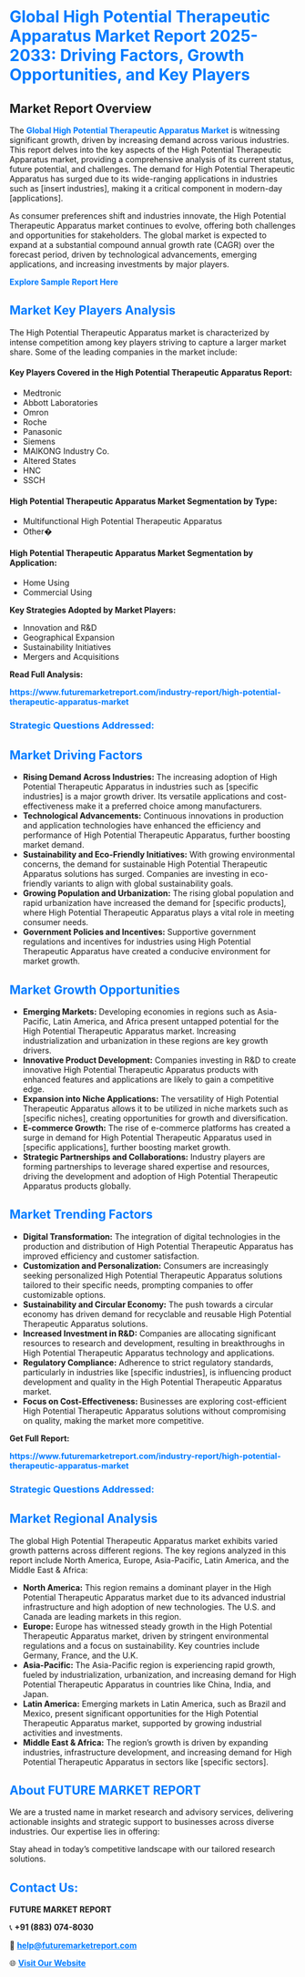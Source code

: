 <h1 style="color: #007BFF;">Global High Potential Therapeutic Apparatus Market Report 2025-2033: Driving Factors, Growth Opportunities, and Key Players</h1>

<section id="overview">
<h2>Market Report Overview</h2>
<p>The <a href="https://www.futuremarketreport.com/industry-report/high-potential-therapeutic-apparatus-market" style="color: #007BFF; text-decoration: none;"><strong>Global High Potential Therapeutic Apparatus Market</strong></a> is witnessing significant growth, driven by increasing demand across various industries. This report delves into the key aspects of the High Potential Therapeutic Apparatus market, providing a comprehensive analysis of its current status, future potential, and challenges. The demand for High Potential Therapeutic Apparatus has surged due to its wide-ranging applications in industries such as [insert industries], making it a critical component in modern-day [applications].</p>
<p>As consumer preferences shift and industries innovate, the High Potential Therapeutic Apparatus market continues to evolve, offering both challenges and opportunities for stakeholders. The global market is expected to expand at a substantial compound annual growth rate (CAGR) over the forecast period, driven by technological advancements, emerging applications, and increasing investments by major players.</p>
</section>

<section id="overview">
<p><a href="https://www.futuremarketreport.com/request-sample/reportId=86323" style="color: #007BFF; text-decoration: none;"><strong>Explore Sample Report Here</strong></a></p>
</section>

<section id="key-players">
<h2 style="color: #007BFF;">Market Key Players Analysis</h2>
<p>The High Potential Therapeutic Apparatus market is characterized by intense competition among key players striving to capture a larger market share. Some of the leading companies in the market include:</p>
<h4>Key Players Covered in the High Potential Therapeutic Apparatus Report:</h4>
<ul><li>Medtronic</li><li>Abbott Laboratories</li><li>Omron</li><li>Roche</li><li>Panasonic</li><li>Siemens</li><li>MAIKONG Industry Co.</li><li>Altered States</li><li>HNC</li><li>SSCH</li></ul>
<h4>High Potential Therapeutic Apparatus Market Segmentation by Type:</h4>
<ul><li>Multifunctional High Potential Therapeutic Apparatus</li><li>Other�</li></ul>

<h4>High Potential Therapeutic Apparatus Market Segmentation by Application:</h4>
<ul><li>Home Using</li><li>Commercial Using</li></ul>
<p><strong>Key Strategies Adopted by Market Players:</strong></p>
<ul>
<li>Innovation and R&D</li>
<li>Geographical Expansion</li>
<li>Sustainability Initiatives</li>
<li>Mergers and Acquisitions</li>
</ul>
</section>

<section>
<p><strong>Read Full Analysis: </strong></p><a href="https://www.futuremarketreport.com/industry-report/high-potential-therapeutic-apparatus-market" style="color: #007BFF; text-decoration: none;"><strong>https://www.futuremarketreport.com/industry-report/high-potential-therapeutic-apparatus-market</strong></a>
<h3 style="color: #007BFF;">Strategic Questions Addressed:</h3>
</section>

<section id="driving-factors">
<h2 style="color: #007BFF;">Market Driving Factors</h2>
<ul>
<li><strong>Rising Demand Across Industries:</strong> The increasing adoption of High Potential Therapeutic Apparatus in industries such as [specific industries] is a major growth driver. Its versatile applications and cost-effectiveness make it a preferred choice among manufacturers.</li>
<li><strong>Technological Advancements:</strong> Continuous innovations in production and application technologies have enhanced the efficiency and performance of High Potential Therapeutic Apparatus, further boosting market demand.</li>
<li><strong>Sustainability and Eco-Friendly Initiatives:</strong> With growing environmental concerns, the demand for sustainable High Potential Therapeutic Apparatus solutions has surged. Companies are investing in eco-friendly variants to align with global sustainability goals.</li>
<li><strong>Growing Population and Urbanization:</strong> The rising global population and rapid urbanization have increased the demand for [specific products], where High Potential Therapeutic Apparatus plays a vital role in meeting consumer needs.</li>
<li><strong>Government Policies and Incentives:</strong> Supportive government regulations and incentives for industries using High Potential Therapeutic Apparatus have created a conducive environment for market growth.</li>
</ul>
</section>

<section id="growth-opportunities">
<h2 style="color: #007BFF;">Market Growth Opportunities</h2>
<ul>
<li><strong>Emerging Markets:</strong> Developing economies in regions such as Asia-Pacific, Latin America, and Africa present untapped potential for the High Potential Therapeutic Apparatus market. Increasing industrialization and urbanization in these regions are key growth drivers.</li>
<li><strong>Innovative Product Development:</strong> Companies investing in R&D to create innovative High Potential Therapeutic Apparatus products with enhanced features and applications are likely to gain a competitive edge.</li>
<li><strong>Expansion into Niche Applications:</strong> The versatility of High Potential Therapeutic Apparatus allows it to be utilized in niche markets such as [specific niches], creating opportunities for growth and diversification.</li>
<li><strong>E-commerce Growth:</strong> The rise of e-commerce platforms has created a surge in demand for High Potential Therapeutic Apparatus used in [specific applications], further boosting market growth.</li>
<li><strong>Strategic Partnerships and Collaborations:</strong> Industry players are forming partnerships to leverage shared expertise and resources, driving the development and adoption of High Potential Therapeutic Apparatus products globally.</li>
</ul>
</section>

<section id="trending-factors">
<h2 style="color: #007BFF;">Market Trending Factors</h2>
<ul>
<li><strong>Digital Transformation:</strong> The integration of digital technologies in the production and distribution of High Potential Therapeutic Apparatus has improved efficiency and customer satisfaction.</li>
<li><strong>Customization and Personalization:</strong> Consumers are increasingly seeking personalized High Potential Therapeutic Apparatus solutions tailored to their specific needs, prompting companies to offer customizable options.</li>
<li><strong>Sustainability and Circular Economy:</strong> The push towards a circular economy has driven demand for recyclable and reusable High Potential Therapeutic Apparatus solutions.</li>
<li><strong>Increased Investment in R&D:</strong> Companies are allocating significant resources to research and development, resulting in breakthroughs in High Potential Therapeutic Apparatus technology and applications.</li>
<li><strong>Regulatory Compliance:</strong> Adherence to strict regulatory standards, particularly in industries like [specific industries], is influencing product development and quality in the High Potential Therapeutic Apparatus market.</li>
<li><strong>Focus on Cost-Effectiveness:</strong> Businesses are exploring cost-efficient High Potential Therapeutic Apparatus solutions without compromising on quality, making the market more competitive.</li>
</ul>
</section>

<section>
<p><strong>Get Full Report: </strong></p><a href="https://www.futuremarketreport.com/industry-report/high-potential-therapeutic-apparatus-market" style="color: #007BFF; text-decoration: none;"><strong>https://www.futuremarketreport.com/industry-report/high-potential-therapeutic-apparatus-market</strong></a>
<h3 style="color: #007BFF;">Strategic Questions Addressed:</h3>
</section>


<section id="regional-analysis">
<h2 style="color: #007BFF;">Market Regional Analysis</h2>
<p>The global High Potential Therapeutic Apparatus market exhibits varied growth patterns across different regions. The key regions analyzed in this report include North America, Europe, Asia-Pacific, Latin America, and the Middle East & Africa:</p>
<ul>
<li><strong>North America:</strong> This region remains a dominant player in the High Potential Therapeutic Apparatus market due to its advanced industrial infrastructure and high adoption of new technologies. The U.S. and Canada are leading markets in this region.</li>
<li><strong>Europe:</strong> Europe has witnessed steady growth in the High Potential Therapeutic Apparatus market, driven by stringent environmental regulations and a focus on sustainability. Key countries include Germany, France, and the U.K.</li>
<li><strong>Asia-Pacific:</strong> The Asia-Pacific region is experiencing rapid growth, fueled by industrialization, urbanization, and increasing demand for High Potential Therapeutic Apparatus in countries like China, India, and Japan.</li>
<li><strong>Latin America:</strong> Emerging markets in Latin America, such as Brazil and Mexico, present significant opportunities for the High Potential Therapeutic Apparatus market, supported by growing industrial activities and investments.</li>
<li><strong>Middle East & Africa:</strong> The region’s growth is driven by expanding industries, infrastructure development, and increasing demand for High Potential Therapeutic Apparatus in sectors like [specific sectors].</li>
</ul>
</section>

<footer>
<h2 style="color: #007BFF;">About FUTURE MARKET REPORT</h2>
<p>We are a trusted name in market research and advisory services, delivering actionable insights and strategic support to businesses across diverse industries. Our expertise lies in offering:</p>

<p>Stay ahead in today’s competitive landscape with our tailored research solutions.</p>

<h2 style="color: #007BFF;">Contact Us:</h2>
<p><strong>FUTURE MARKET REPORT</strong></p>
<p>📞 <strong>+91 (883) 074-8030</strong></p>
<p>📧 <strong><a href="mailto:help@futuremarketreport.com" style="color: #007BFF;">help@futuremarketreport.com</a></strong></p>
<p>🌐 <strong><a href="https://www.futuremarketreport.com/" style="color: #007BFF;">Visit Our Website</a></strong></p>
</footer>